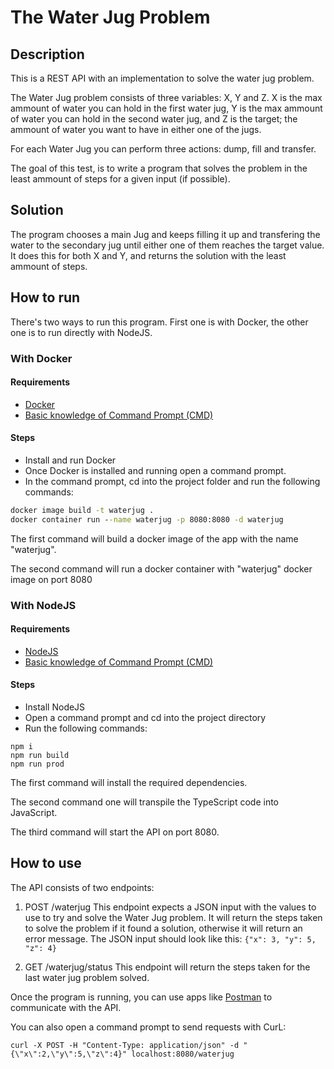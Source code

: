 # The Water Jug Problem

## Description

This is a REST API with an implementation to solve the water jug problem.

The Water Jug problem consists of three variables: X, Y and Z. X is the max ammount of water you can hold in the first water jug, Y is the max ammount of water you can hold in the second water jug, and Z is the target; the ammount of water you want to have in either one of the jugs.

For each Water Jug you can perform three actions: dump, fill and transfer.

The goal of this test, is to write a program that solves the problem in the least ammount of steps for a given input (if possible).

## Solution
The program chooses a main Jug and keeps filling it up and transfering the water to the secondary jug until either one of them reaches the target value. It does this for both X and Y, and returns the solution with the least ammount of steps.

## How to run
There's two ways to run this program. First one is with Docker, the other one is to run directly with NodeJS.

### With Docker
#### Requirements
- [Docker](https://docs.docker.com/desktop/install/windows-install/)
- [Basic knowledge of Command Prompt (CMD)](https://www.makeuseof.com/tag/a-beginners-guide-to-the-windows-command-line/)
#### Steps
- Install and run Docker
- Once Docker is installed and running open a command prompt. 
- In the command prompt, cd into the project folder and run the following commands:

```cmd
docker image build -t waterjug .
docker container run --name waterjug -p 8080:8080 -d waterjug
```
The first command will build a docker image of the app with the name "waterjug". 

The second command will run a docker container with "waterjug" docker image on port 8080

### With NodeJS
#### Requirements
- [NodeJS](https://docs.npmjs.com/downloading-and-installing-node-js-and-npm)
- [Basic knowledge of Command Prompt (CMD)](https://www.makeuseof.com/tag/a-beginners-guide-to-the-windows-command-line/)
#### Steps
- Install NodeJS
- Open a command prompt and cd into the project directory
- Run the following commands:

```
npm i 
npm run build
npm run prod
```

The first command will install the required dependencies. 

The second command one will transpile the TypeScript code into JavaScript. 

The third command will start the API on port 8080.

## How to use
The API consists of two endpoints:
1. POST /waterjug This endpoint expects a JSON input with the values to use to try and solve the Water Jug problem. It will return the steps taken to solve the problem if it found a solution, otherwise it will return an error message. The JSON input should look like this: `{"x": 3, "y": 5, "z": 4}`

2. GET /waterjug/status This endpoint will return the steps taken for the last water jug problem solved.

Once the program is running, you can use apps like [Postman](https://www.postman.com/) to communicate with the API.

You can also open a command prompt to send requests with CurL:
```
curl -X POST -H "Content-Type: application/json" -d "{\"x\":2,\"y\":5,\"z\":4}" localhost:8080/waterjug
```
